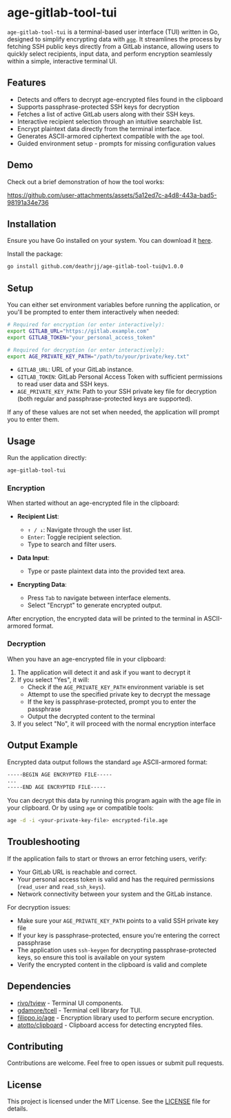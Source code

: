# age-gitlab-tool-tui

`age-gitlab-tool-tui` is a terminal-based user interface (TUI) written in Go, designed to simplify encrypting data with [`age`](https://github.com/FiloSottile/age). It streamlines the process by fetching SSH public keys directly from a GitLab instance, allowing users to quickly select recipients, input data, and perform encryption seamlessly within a simple, interactive terminal UI.

## Features

- Detects and offers to decrypt age-encrypted files found in the clipboard
- Supports passphrase-protected SSH keys for decryption
- Fetches a list of active GitLab users along with their SSH keys.
- Interactive recipient selection through an intuitive searchable list.
- Encrypt plaintext data directly from the terminal interface.
- Generates ASCII-armored ciphertext compatible with the `age` tool.
- Guided environment setup - prompts for missing configuration values

## Demo

Check out a brief demonstration of how the tool works:



https://github.com/user-attachments/assets/5a12ed7c-a4d8-443a-bad5-98191a34e736



## Installation

Ensure you have Go installed on your system. You can download it [here](https://golang.org/dl/).


Install the package:

```bash
go install github.com/deathrjj/age-gitlab-tool-tui@v1.0.0
```

## Setup

You can either set environment variables before running the application, or you'll be prompted to enter them interactively when needed:

```bash
# Required for encryption (or enter interactively):
export GITLAB_URL="https://gitlab.example.com"
export GITLAB_TOKEN="your_personal_access_token"

# Required for decryption (or enter interactively):
export AGE_PRIVATE_KEY_PATH="/path/to/your/private/key.txt"
```

- `GITLAB_URL`: URL of your GitLab instance.
- `GITLAB_TOKEN`: GitLab Personal Access Token with sufficient permissions to read user data and SSH keys.
- `AGE_PRIVATE_KEY_PATH`: Path to your SSH private key file for decryption (both regular and passphrase-protected keys are supported).

If any of these values are not set when needed, the application will prompt you to enter them.

## Usage

Run the application directly:

```bash
age-gitlab-tool-tui
```

### Encryption

When started without an age-encrypted file in the clipboard:

- **Recipient List**:
  - `↑ / ↓`: Navigate through the user list.
  - `Enter`: Toggle recipient selection.
  - Type to search and filter users.

- **Data Input**:
  - Type or paste plaintext data into the provided text area.

- **Encrypting Data**:
  - Press `Tab` to navigate between interface elements.
  - Select "Encrypt" to generate encrypted output.

After encryption, the encrypted data will be printed to the terminal in ASCII-armored format.

### Decryption

When you have an age-encrypted file in your clipboard:

1. The application will detect it and ask if you want to decrypt it
2. If you select "Yes", it will:
   - Check if the `AGE_PRIVATE_KEY_PATH` environment variable is set
   - Attempt to use the specified private key to decrypt the message
   - If the key is passphrase-protected, prompt you to enter the passphrase
   - Output the decrypted content to the terminal
3. If you select "No", it will proceed with the normal encryption interface

## Output Example

Encrypted data output follows the standard `age` ASCII-armored format:

```bash
-----BEGIN AGE ENCRYPTED FILE-----
...
-----END AGE ENCRYPTED FILE-----
```

You can decrypt this data by running this program again with the age file in your clipboard. 
Or by using `age` or compatible tools:

```bash
age -d -i <your-private-key-file> encrypted-file.age
```

## Troubleshooting

If the application fails to start or throws an error fetching users, verify:

- Your GitLab URL is reachable and correct.
- Your personal access token is valid and has the required permissions (`read_user` and `read_ssh_keys`).
- Network connectivity between your system and the GitLab instance.

For decryption issues:
- Make sure your `AGE_PRIVATE_KEY_PATH` points to a valid SSH private key file
- If your key is passphrase-protected, ensure you're entering the correct passphrase
- The application uses `ssh-keygen` for decrypting passphrase-protected keys, so ensure this tool is available on your system
- Verify the encrypted content in the clipboard is valid and complete

## Dependencies

- [rivo/tview](https://github.com/rivo/tview) - Terminal UI components.
- [gdamore/tcell](https://github.com/gdamore/tcell) - Terminal cell library for TUI.
- [filippo.io/age](https://github.com/FiloSottile/age) - Encryption library used to perform secure encryption.
- [atotto/clipboard](https://github.com/atotto/clipboard) - Clipboard access for detecting encrypted files.

## Contributing

Contributions are welcome. Feel free to open issues or submit pull requests.

## License

This project is licensed under the MIT License. See the [LICENSE](LICENSE) file for details.

